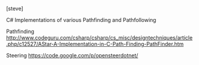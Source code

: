 [steve]

C# Implementations of various Pathfinding and Pathfollowing

Pathfinding
http://www.codeguru.com/csharp/csharp/cs_misc/designtechniques/article.php/c12527/AStar-A-Implementation-in-C-Path-Finding-PathFinder.htm

Steering
https://code.google.com/p/opensteerdotnet/
